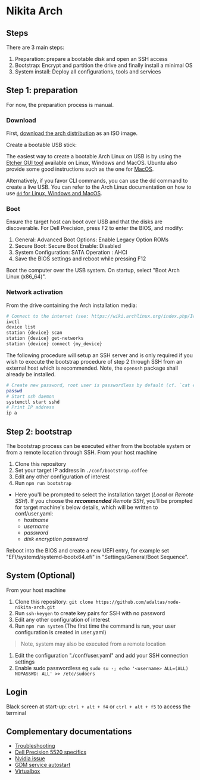 # Nikita Arch

## Steps

There are 3 main steps:

1. Preparation: prepare a bootable disk and open an SSH access
2. Bootstrap: Encrypt and partition the drive and finally install a minimal OS
3. System install: Deploy all configurations, tools and services

## Step 1: preparation

For now, the preparation process is manual.

### Download

First, [download the arch distribution](https://www.archlinux.org/download/) as an ISO image.

Create a bootable USB stick:

The easiest way to create a bootable Arch Linux on USB is by using the [Etcher GUI tool](https://www.balena.io/etcher/) available on Linux, Windows and MacOS. Ubuntu also provide some good instructions such as the one for [MacOS](https://tutorials.ubuntu.com/tutorial/tutorial-create-a-usb-stick-on-macos).

Alternatively, if you favor CLI commands, you can use the dd command to create a live USB. You can refer to the Arch Linux documentation on how to use [`dd` for Linux, Windows and MacOS](https://wiki.archlinux.org/index.php/USB_flash_installation_media).

### Boot

Ensure the target host can boot over USB and that the disks are discoverable. For Dell Precision, press F2 to enter the BIOS, and modify:

1. General: Advanced Boot Options: Enable Legacy Option ROMs
2. Secure Boot: Secure Boot Enable: Disabled
3. System Configuration: SATA Operation : AHCI
4. Save the BIOS settings and reboot while pressing F12

Boot the computer over the USB system. On startup, select "Boot Arch Linux (x86_64)".

### Network activation

From the drive containing the Arch installation media:

```bash
# Connect to the internet (see: https://wiki.archlinux.org/index.php/Iwd#iwctl)
iwctl
device list
station {device} scan
station {device} get-networks
station {device} connect {my_device}
```

The following procedure will setup an SSH server and is only required if you wish to execute the bootstrap procedure of step 2 through SSH from an external host which is recommended. Note, the `openssh` package shall already be installed.

```bash
# Create new password, root user is passwordless by default (cf. `cat etc/shadow`)
passwd
# Start ssh daemon
systemctl start sshd
# Print IP address
ip a
```

## Step 2: bootstrap

The bootstrap process can be executed either from the bootable system or from a remote location through SSH. From your host machine

1. Clone this repository
2. Set your target IP address in `./conf/bootstrap.coffee`
3. Edit any other configuration of interest
4. Run `npm run bootstrap`
  - Here you'll be prompted to select the installation target (_Local_ or _Remote SSH_).
    If you choose the **_recommended_** _Remote SSH_, you'll be prompted for target machine's below details, which will be written to conf/user.yaml:
    - _hostname_
    - _username_
    - _password_
    - _disk encryption password_

Reboot into the BIOS and create a new UEFI entry, for example set "EFI/systemd/systemd-bootx64.efi"  in "Settings/General/Boot Sequence".

## System (Optional)

From your host machine

1. Clone this repository: `git clone https://github.com/adaltas/node-nikita-arch.git`
2. Run `ssh-keygen` to create key pairs for SSH with no password
3. Edit any other configuration of interest
4. Run `npm run system` (The first time the command is run, your user configuration is created in user.yaml)

> Note, system may also be executed from a remote location
1. Edit the configuration "./conf/user.yaml" and add your SSH connection settings
2. Enable sudo passwordless eg `sudo su -; echo '<username> ALL=(ALL) NOPASSWD: ALL' >> /etc/sudoers`

## Login

Black screen at start-up: `ctrl + alt + f4` or `ctrl + alt + f5`  to access the terminal

## Complementary documentations

* [Troubleshooting](./doc/troubleshooting.md)
* [Dell Precision 5520 specifics](./doc/dell.md)
* [Nvidia issue](./doc/post_mortem/post_mortem_analysis_nvidia_issue.md)
* [GDM service autostart](./doc/gdm_autostart_issue.md)
* [Virtualbox](./doc/virtualbox.md)
